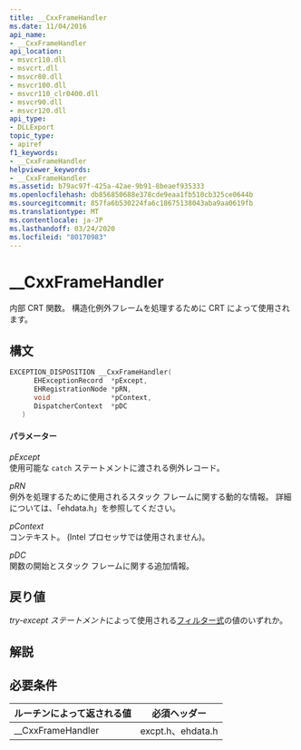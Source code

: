 ```yaml
---
title: __CxxFrameHandler
ms.date: 11/04/2016
api_name:
- __CxxFrameHandler
api_location:
- msvcr110.dll
- msvcrt.dll
- msvcr80.dll
- msvcr100.dll
- msvcr110_clr0400.dll
- msvcr90.dll
- msvcr120.dll
api_type:
- DLLExport
topic_type:
- apiref
f1_keywords:
- __CxxFrameHandler
helpviewer_keywords:
- __CxxFrameHandler
ms.assetid: b79ac97f-425a-42ae-9b91-8beaef935333
ms.openlocfilehash: db856850688e378cde9eaa1fb510cb325ce0644b
ms.sourcegitcommit: 857fa6b530224fa6c18675138043aba9aa0619fb
ms.translationtype: MT
ms.contentlocale: ja-JP
ms.lasthandoff: 03/24/2020
ms.locfileid: "80170983"
---
```

# <a name="__cxxframehandler"></a>__CxxFrameHandler

内部 CRT 関数。 構造化例外フレームを処理するために CRT によって使用されます。

## <a name="syntax"></a>構文

```cpp
EXCEPTION_DISPOSITION __CxxFrameHandler(
      EHExceptionRecord  *pExcept,
      EHRegistrationNode *pRN,
      void               *pContext,
      DispatcherContext  *pDC
   )
```

#### <a name="parameters"></a>パラメーター

*pExcept*<br/>
使用可能な `catch` ステートメントに渡される例外レコード。

*pRN*<br/>
例外を処理するために使用されるスタック フレームに関する動的な情報。 詳細については、「ehdata.h」を参照してください。

*pContext*<br/>
コンテキスト。 (Intel プロセッサでは使用されません)。

*pDC*<br/>
関数の開始とスタック フレームに関する追加情報。

## <a name="return-value"></a>戻り値

*try-except ステートメント*によって使用される[フィルター式](../cpp/try-except-statement.md)の値のいずれか。

## <a name="remarks"></a>解説

## <a name="requirements"></a>必要条件

|ルーチンによって返される値|必須ヘッダー|
|-------------|---------------------|
|__CxxFrameHandler|excpt.h、ehdata.h|
